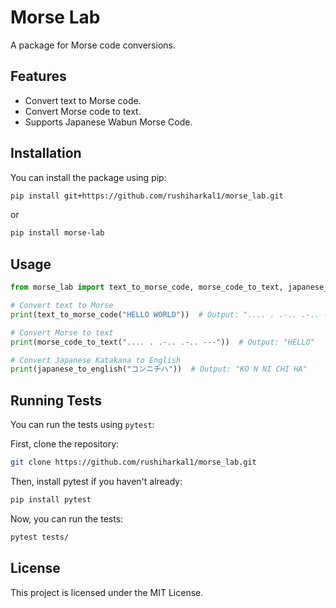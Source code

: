 # Morse Lab

A package for Morse code conversions.

## Features

- Convert text to Morse code.
- Convert Morse code to text.
- Supports Japanese Wabun Morse Code.

## Installation

You can install the package using pip:

```bash
pip install git+https://github.com/rushiharkal1/morse_lab.git
```

or

```bash
pip install morse-lab
```

## Usage

```python
from morse_lab import text_to_morse_code, morse_code_to_text, japanese_to_english

# Convert text to Morse
print(text_to_morse_code("HELLO WORLD"))  # Output: ".... . .-.. .-.. ---  / .-- --- .-. .-.. -.. "

# Convert Morse to text
print(morse_code_to_text(".... . .-.. .-.. ---"))  # Output: "HELLO"

# Convert Japanese Katakana to English
print(japanese_to_english("コンニチハ"))  # Output: "KO N NI CHI HA"
```

## Running Tests

You can run the tests using `pytest`:

First, clone the repository:
```bash
git clone https://github.com/rushiharkal1/morse_lab.git
```

Then, install pytest if you haven't already:
```bash
pip install pytest
```

Now, you can run the tests:
```bash
pytest tests/
```

## License

This project is licensed under the MIT License.
